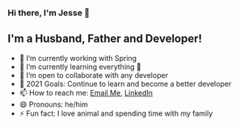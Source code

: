 ### Hi there, I'm Jesse 👋

## I'm a Husband, Father and Developer!


- 🔭 I’m currently working with Spring
- 🌱 I’m currently learning everything 🤣
- 👯 I’m open to collaborate with any developer 
- 🥅 2021 Goals: Continue to learn and become a better developer
- 📫 How to reach me: <a href="jesse.leffew89@gmail.com">Email Me</a>, <a href="https://www.linkedin.com/in/jesse-leffew/">LinkedIn</a>
- 😄 Pronouns: he/him
- ⚡ Fun fact: I love animal and spending time with my family


